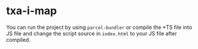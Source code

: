 # txa-i-map

You can run the project by using `parcel-bundler` or compile the \*TS file into JS file and change the script source in `index.html` to your JS file after compiled.
